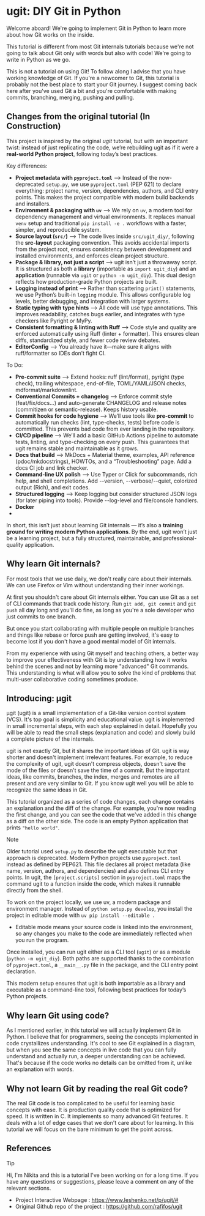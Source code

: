 # ugit: DIY Git in Python 

Welcome aboard! We're going to implement Git in Python to learn more about how Git works on the inside.

This tutorial is different from most Git internals tutorials because we're not going to talk about Git only with words but also with code! We're going to write in Python as we go.

This is not a tutorial on using Git! To follow along I advise that you have working knowledge of Git. If you're a newcomer to Git, this tutorial is probably not the best place to start your Git journey. I suggest coming back here after you've used Git a bit and you're comfortable with making commits, branching, merging, pushing and pulling.

## Changes from the original tutorial (In Construction)

This project is inspired by the original _ugit_ tutorial, but with an important twist: instead of just replicating the code, we’re rebuilding ugit as if it were a **real-world Python project**, following today’s best practices.

Key differences:
- **Project metadata with `pyproject.toml`** &xrarr; Instead of the now-deprecated `setup.py`, we use `pyproject.toml` (PEP 621) to declare everything: project name, version, dependencies, authors, and CLI entry points. This makes the project compatible with modern build backends and installers.
- **Environment & packaging with `uv`** &xrarr; We rely on `uv`, a modern tool for dependency management and virtual environments. It replaces manual `venv` setup and traditional `pip install -e .` workflows with a faster, simpler, and reproducible system.
- **Source layout (`src/`)** &xrarr; The code lives inside `src/ugit_diy/`, following the **src-layout** packaging convention. This avoids accidental imports from the project root, ensures consistency between development and installed environments, and enforces clean project structure.
- **Package & library, not just a script** &xrarr; ugit isn’t just a throwaway script. It is structured as both a **library** (importable as `import ugit_diy`) and an **application** (runnable via `ugit` or `python -m ugit_diy`). This dual design reflects how production-grade Python projects are built.
- **Logging instead of print** &xrarr; Rather than scattering `print()` statements, we use Python’s built-in `logging` module. This allows configurable log levels, better debugging, and integration with larger systems.
- **Static typing with type hints** &xrarr; All code will use type annotations. This improves readability, catches bugs earlier, and integrates with type checkers like Pyright or MyPy.
- **Consistent formatting & linting with Ruff** &xrarr; Code style and quality are enforced automatically using Ruff (linter + formatter). This ensures clean diffs, standardized style, and fewer code review debates.
- **EditorConfig** &xrarr; You already have it—make sure it aligns with ruff/formatter so IDEs don’t fight CI.

To Do:
- **Pre-commit suite** &xrarr; Extend hooks: ruff (lint/format), pyright (type check), trailing whitespace, end-of-file, TOML/YAML/JSON checks, mdformat/markdownlint.
- **Conventional Commits + changelog** &xrarr; Enforce commit style (feat/fix/docs…) and auto-generate CHANGELOG and release notes (commitizen or semantic-release). Keeps history usable.
- **Commit hooks for code hygiene** &xrarr; We’ll use tools like **pre-commit** to automatically run checks (lint, type-checks, tests) before code is committed. This prevents bad code from ever landing in the repository.
- **CI/CD pipeline** &xrarr; We’ll add a basic GitHub Actions pipeline to automate tests, linting, and type-checking on every push. This guarantees that ugit remains stable and maintainable as it grows.
- **Docs that build** &xrarr; MkDocs + Material theme, examples, API reference (pdoc/mkdocstrings), HOWTOs, and a “Troubleshooting” page. Add a docs CI job and link checker.
- **Command-line UX polish** &xrarr; Use Typer or Click for subcommands, rich help, and shell completions. Add --version, --verbose/--quiet, colorized output (Rich), and exit codes.
- **Structured logging** &xrarr; Keep logging but consider structured JSON logs (for later piping into tools). Provide --log-level and file/console handlers.
- **Docker**
- 

In short, this isn’t just about learning Git internals — it’s also a **training ground for writing modern Python applications**. By the end, ugit won’t just be a learning project, but a fully structured, maintainable, and professional-quality application.

## Why learn Git internals?

For most tools that we use daily, we don't really care about their internals. We can use Firefox or Vim without understanding their inner workings.

At first you shouldn't care about Git internals either. You can use Git as a set of CLI commands that track code history. Run `git add, git commit` and `git push` all day long and you'll do fine, as long as you're a sole developer who just commits to one branch.

But once you start collaborating with multiple people on multiple branches and things like rebase or force push are getting involved, it's easy to become lost if you don't have a good mental model of Git internals.

From my experience with using Git myself and teaching others, a better way to improve your effectiveness with Git is by understanding how it works behind the scenes and not by learning more "advanced" Git commands. This understanding is what will allow you to solve the kind of problems that multi-user collaborative coding sometimes produce.

## Introducing: μgit

μgit (ugit) is a small implementation of a Git-like version control system (VCS). It's top goal is simplicity and educational value. ugit is implemented in small incremental steps, with each step explained in detail. Hopefully you will be able to read the small steps (explanation and code) and slowly build a complete picture of the internals.

ugit is not exactly Git, but it shares the important ideas of Git. ugit is way shorter and doesn't implement irrelevant features. For example, to reduce the complexity of ugit, ugit doesn't compress objects, doesn't save the mode of the files or doesn't save the time of a commit. But the important ideas, like commits, branches, the index, merges and remotes are all present and are very similar to Git. If you know ugit well you will be able to recognize the same ideas in Git.

This tutorial organized as a series of code changes, each change contains an explanation and the diff of the change. For example, you're now reading the first change, and you can see the code that we've added in this change as a diff on the other side. The code is an empty Python application that prints `"hello world"`.

>[!NOTE]  
> Older tutorial used `setup.py` to describe the ugit executable but that approach is deprecated. Modern Python projects use `pyproject.toml` instead as defined by PEP621. This file declares all project metadata (like name, version, authors, and dependencies) and also defines CLI entry points. In ugit, the `[project.scripts]` section in `pyproject.toml` maps the command ugit to a function inside the code, which makes it runnable directly from the shell.
> 
> To work on the project locally, we use uv, a modern package and environment manager. Instead of `python setup.py develop`, you install the project in editable mode with `uv pip install --editable .`
> - Editable mode means your source code is linked into the environment, so any changes you make to the code are immediately reflected when you run the program.
> 
> Once installed, you can run ugit either as a CLI tool (`ugit`) or as a module (`python -m ugit_diy`). Both paths are supported thanks to the combination of `pyproject.toml`, a `__main__.py` file in the package, and the CLI entry point declaration.
> 
> This modern setup ensures that ugit is both importable as a library and executable as a command-line tool, following best practices for today’s Python projects.


## Why learn Git using code?

As I mentioned earlier, in this tutorial we will actually implement Git in Python. I believe that for programmers, seeing the concepts implemented in code crystallizes understanding. It's cool to see Git explained in a diagram, but when you see the same concepts in live code that you can fully understand and actually run, a deeper understanding can be achieved. That's because if the code works no details can be omitted from it, unlike an explanation with words.


## Why not learn Git by reading the real Git code?

The real Git code is too complicated to be useful for learning basic concepts with ease. It is production quality code that is optimized for speed. It is written in C. It implements so many advanced Git features. It deals with a lot of edge cases that we don't care about for learning. In this tutorial we will focus on the bare minimum to get the point across.


## References 

>[!TIP]  
>Hi, I'm Nikita and this is a tutorial I've been working on for a long time. If you have any questions or suggestions, please leave a comment on any of the relevant sections.
>- Project Interactive Webpage : https://www.leshenko.net/p/ugit/#
>- Original Github repo of the project : https://github.com/rafifos/ugit
